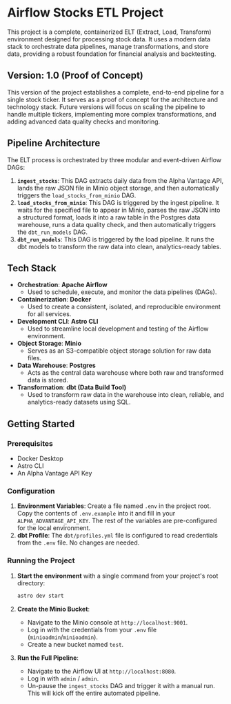 # Airflow Stocks ETL Project

This project is a complete, containerized ELT (Extract, Load, Transform) environment designed for processing stock data. It uses a modern data stack to orchestrate data pipelines, manage transformations, and store data, providing a robust foundation for financial analysis and backtesting.

## Version: 1.0 (Proof of Concept)

This version of the project establishes a complete, end-to-end pipeline for a single stock ticker. It serves as a proof of concept for the architecture and technology stack. Future versions will focus on scaling the pipeline to handle multiple tickers, implementing more complex transformations, and adding advanced data quality checks and monitoring.

## Pipeline Architecture

The ELT process is orchestrated by three modular and event-driven Airflow DAGs:

1. **`ingest_stocks`**: This DAG extracts daily data from the Alpha Vantage API, lands the raw JSON file in Minio object storage, and then automatically triggers the `load_stocks_from_minio` DAG.
2. **`load_stocks_from_minio`**: This DAG is triggered by the ingest pipeline. It waits for the specified file to appear in Minio, parses the raw JSON into a structured format, loads it into a raw table in the Postgres data warehouse, runs a data quality check, and then automatically triggers the `dbt_run_models` DAG.
3. **`dbt_run_models`**: This DAG is triggered by the load pipeline. It runs the dbt models to transform the raw data into clean, analytics-ready tables.

## Tech Stack

* **Orchestration**: **Apache Airflow**
  * Used to schedule, execute, and monitor the data pipelines (DAGs).
* **Containerization**: **Docker**
  * Used to create a consistent, isolated, and reproducible environment for all services.
* **Development CLI**: **Astro CLI**
  * Used to streamline local development and testing of the Airflow environment.
* **Object Storage**: **Minio**
  * Serves as an S3-compatible object storage solution for raw data files.
* **Data Warehouse**: **Postgres**
  * Acts as the central data warehouse where both raw and transformed data is stored.
* **Transformation**: **dbt (Data Build Tool)**
  * Used to transform raw data in the warehouse into clean, reliable, and analytics-ready datasets using SQL.

## Getting Started

### Prerequisites

* Docker Desktop
* Astro CLI
* An Alpha Vantage API Key

### Configuration

1. **Environment Variables**: Create a file named `.env` in the project root. Copy the contents of `.env.example` into it and fill in your `ALPHA_ADVANTAGE_API_KEY`. The rest of the variables are pre-configured for the local environment.
2. **dbt Profile**: The `dbt/profiles.yml` file is configured to read credentials from the `.env` file. No changes are needed.

### Running the Project

1. **Start the environment** with a single command from your project's root directory:

    ```bash
    astro dev start
    ```

2. **Create the Minio Bucket**:
    * Navigate to the Minio console at `http://localhost:9001`.
    * Log in with the credentials from your `.env` file (`minioadmin`/`minioadmin`).
    * Create a new bucket named `test`.

3. **Run the Full Pipeline**:
    * Navigate to the Airflow UI at `http://localhost:8080`.
    * Log in with `admin` / `admin`.
    * Un-pause the `ingest_stocks` DAG and trigger it with a manual run. This will kick off the entire automated pipeline.

